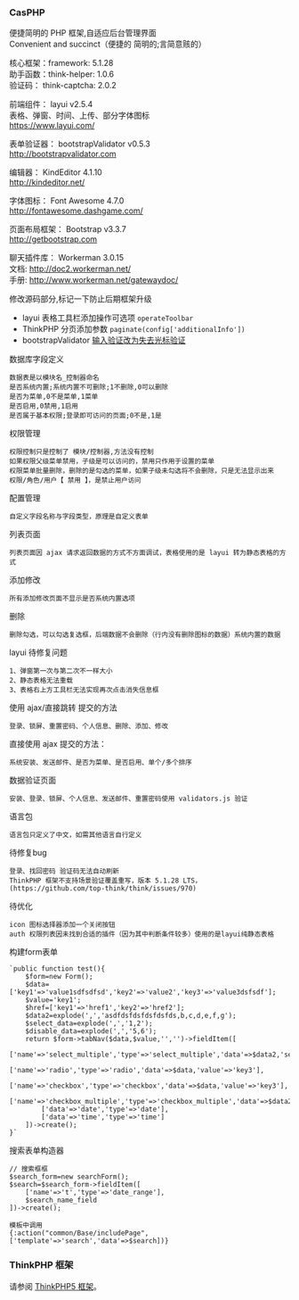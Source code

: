 ### CasPHP
便捷简明的 PHP 框架,自适应后台管理界面   
Convenient and succinct（便捷的 简明的;言简意赅的）

核心框架：framework:      5.1.28  
助手函数：think-helper:   1.0.6   
验证码：  think-captcha:    2.0.2

前端组件： layui 	v2.5.4   
表格、弹窗、时间、上传、部分字体图标   
https://www.layui.com/

表单验证器： bootstrapValidator  v0.5.3  
http://bootstrapvalidator.com

编辑器： KindEditor  4.1.10   
http://kindeditor.net/

字体图标： Font Awesome  4.7.0    
http://fontawesome.dashgame.com/

页面布局框架： Bootstrap  v3.3.7   
http://getbootstrap.com
 
聊天插件库： Workerman 3.0.15    
文档: http://doc2.workerman.net/   
手册: http://www.workerman.net/gatewaydoc/

修改源码部分,标记一下防止后期框架升级
- layui 表格工具栏添加操作可选项 `operateToolbar`
- ThinkPHP 分页添加参数  `paginate(config['additionalInfo'])` 
- bootstrapValidator [输入验证改为失去光标验证](https://blog.csdn.net/qq592304796/article/details/52475820)
 
数据库字段定义  

    数据表是以模块名_控制器命名  
    是否系统内置;系统内置不可删除;1不删除,0可以删除   
    是否为菜单,0不是菜单,1菜单  
    是否启用,0禁用,1启用   
    是否属于基本权限;登录即可访问的页面;0不是,1是  
	
权限管理  

    权限控制只是控制了 模块/控制器,方法没有控制
    如果权限父级菜单禁用，子级是可以访问的，禁用只作用于设置的菜单
    权限菜单批量删除，删除的是勾选的菜单，如果子级未勾选将不会删除，只是无法显示出来
    权限/角色/用户【 禁用 】，是禁止用户访问
	
配置管理

	自定义字段名称与字段类型，原理是自定义表单

列表页面

    列表页面因 ajax 请求返回数据的方式不方面调试，表格使用的是 layui 转为静态表格的方式

添加修改

    所有添加修改页面不显示是否系统内置选项

删除

    删除勾选，可以勾选复选框，后端数据不会删除（行内没有删除图标的数据）系统内置的数据

layui 待修复问题

	1、弹窗第一次与第二次不一样大小
	2、静态表格无法重载
	3、表格右上方工具栏无法实现再次点击消失信息框

使用 ajax/直接跳转 提交的方法  

	登录、锁屏、重置密码、个人信息、删除、添加、修改
	
直接使用 ajax 提交的方法：

	系统安装、发送邮件、是否为菜单、是否启用、单个/多个排序
	
数据验证页面

    安装、登录、锁屏、个人信息、发送邮件、重置密码使用 validators.js 验证

语言包

    语言包只定义了中文，如需其他语言自行定义   
    
待修复bug

	登录、找回密码 验证码无法自动刷新
	ThinkPHP 框架不支持场景验证覆盖重写，版本 5.1.28 LTS，(https://github.com/top-think/think/issues/970)


待优化

	icon 图标选择器添加一个关闭按钮
	auth 权限列表因未找到合适的插件（因为其中判断条件较多）使用的是layui纯静态表格
	
构建form表单  

    `public function test(){
        $form=new Form();
        $data=['key1'=>'value1sdfsdfsd','key2'=>'value2','key3'=>'value3dsfsdf'];
        $value='key1';
        $href=['key1'=>'href1','key2'=>'href2'];
        $data2=explode(',','asdfdsfdsfdsfdsfds,b,c,d,e,f,g');
        $select_data=explode(',','1,2');
        $disable_data=explode(',','5,6');
        return $form->tabNav($data,$value,'','')->fieldItem([
            ['name'=>'select_multiple','type'=>'select_multiple','data'=>$data2,'select_data'=>$select_data,'disable_data'=>$disable_data],
            ['name'=>'radio','type'=>'radio','data'=>$data,'value'=>'key3'],
            ['name'=>'checkbox','type'=>'checkbox','data'=>$data,'value'=>'key3'],
            ['name'=>'checkbox_multiple','type'=>'checkbox_multiple','data'=>$data2,'select_data'=>$select_data,'disable_data'=>$disable_data],
            ['data'=>'date','type'=>'date'],
            ['data'=>'time','type'=>'time']
        ])->create();
    }`

搜索表单构造器  

	// 搜索框框
	$search_form=new searchForm();
	$search=$search_form->fieldItem([
		['name'=>'t','type'=>'date_range'],
		$search_name_field
	])->create();
	
	模板中调用
    {:action("common/Base/includePage",['template'=>'search','data'=>$search])}
	
### ThinkPHP 框架
请参阅 [ThinkPHP5 框架](https://github.com/top-think/think)。
